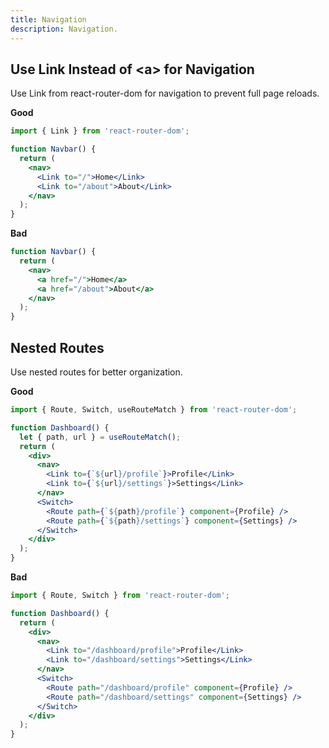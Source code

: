 ```yaml
---
title: Navigation
description: Navigation.
---
```


## Use Link Instead of \<a> for Navigation

Use Link from react-router-dom for navigation to prevent full page reloads.


**Good**
```jsx
import { Link } from 'react-router-dom';

function Navbar() {
  return (
    <nav>
      <Link to="/">Home</Link>
      <Link to="/about">About</Link>
    </nav>
  );
}
```

**Bad**
```jsx
function Navbar() {
  return (
    <nav>
      <a href="/">Home</a>
      <a href="/about">About</a>
    </nav>
  );
}

```

## Nested Routes

Use nested routes for better organization.


**Good**
```jsx
import { Route, Switch, useRouteMatch } from 'react-router-dom';

function Dashboard() {
  let { path, url } = useRouteMatch();
  return (
    <div>
      <nav>
        <Link to={`${url}/profile`}>Profile</Link>
        <Link to={`${url}/settings`}>Settings</Link>
      </nav>
      <Switch>
        <Route path={`${path}/profile`} component={Profile} />
        <Route path={`${path}/settings`} component={Settings} />
      </Switch>
    </div>
  );
}
```

**Bad**
```jsx
import { Route, Switch } from 'react-router-dom';

function Dashboard() {
  return (
    <div>
      <nav>
        <Link to="/dashboard/profile">Profile</Link>
        <Link to="/dashboard/settings">Settings</Link>
      </nav>
      <Switch>
        <Route path="/dashboard/profile" component={Profile} />
        <Route path="/dashboard/settings" component={Settings} />
      </Switch>
    </div>
  );
}

```
